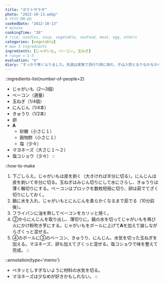 ```yaml
---
title: "ポテトサラダ"
photo: "2022-10-13.webp"
# YYYY-MM-DD
cookedDate: "2022-10-13"
# minute
cookingTime: "30"
# rice, noodles, soup, vegetable, seafood, meat, egg, others
categories: [vegetable]
# max 5 ingredients
ingredients: [じゃがいも, ベーコン, 玉ねぎ]
# range = 1-5
evaluation: "4"
diary: "すっかり寒くなりました。先週は家族で流行り病に倒れ、子は入院となりなかなかハードボイルドでした。今後も同じような状況があるかもしれないので、共倒れとならないように対策を考えなくてはいけないなと思いました。"
---
```


::ingredients-list{number-of-people=2}
- じゃがいも（2～3個）
- ベーコン（適量）
- 玉ねぎ（1/4個）
- にんじん（1/4本）
- きゅうり（1/2本）
- 卵
- **A**
  - 砂糖（小さじ１）
  - 穀物酢（小さじ１）
  - 塩（少々）
- マヨネーズ（大さじ１～２）
- 塩コショウ（少々）
::

::how-to-make
1. 下ごしらえ。じゃがいもは皮を剥く（大きければ半分に切る）。にんじんは皮を剥いて半分に切る。玉ねぎはみじん切りにして水にさらし、きゅうりは薄く輪切りにする。ベーコンはブロックを数枚短冊に切り、卵は茹でてざく切りにしておく。
2. 鍋に水を入れ、じゃがいもとにんじんを柔らかくなるまで茹でる（10分前後）。
3. フライパンに油を熱してベーコンをカリッと焼く。
4. ②からにんじんを取り出し、薄切りに。鍋の水を切ってじゃがいもを再び火にかけ粉吹き芋にする。じゃがいもをボールに上げて**A**を加えて崩しながらざくっと混ぜる。
5. ④のボールに③のベーコン、きゅうり、にんじん、水気を切った玉ねぎを加える。マヨネーズ、卵も加えてざくっと混ぜる。塩コショウで味を整えて完成。
::

::annotation{type='memo'}
- ベタッとしすぎないように材料の水気を切る。
- マヨネーズは少なめが好きかもしれない。
::
